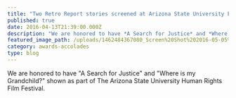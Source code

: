 ```yaml
---
title: "Two Retro Report stories screened at Arizona State University Film Festival"
published: true
date: 2016-04-13T21:39:00.000Z
description: "We are honored to have *A Search for Justice* and *Where is my Grandchild?* shown as part of The Arizona State University Human Rights Film Festival. "
featured_image_path: /uploads/1462484367080_Screen%20Shot%202016-05-05%20at%205.39.11%20PM.png
category: awards-accolades
type: blog
---
```


We are honored to have "A Search for Justice" and "Where is my Grandchild?" shown as part of The Arizona State University Human Rights Film Festival.

